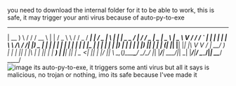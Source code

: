you need to download the internal folder for it to be able  to  work, this is safe,
it may trigger your anti virus because of auto-py-to-exe
  ______   __    ____    _     _____        ______  ____ ___    ___  _   _    ____ ___ ____   ____ ___  ____  ____  
 | __ ) \ / /   / __ \  | |   / _ \ \      / /  _ \/ ___|_ _|  / _ \| \ | |  |  _ \_ _/ ___| / ___/ _ \|  _ \|  _ \ 
 |  _ \\ V /   / / _` | | |  | | | \ \ /\ / /| |_) \___ \| |  | | | |  \| |  | | | | |\___ \| |  | | | | |_) | | | |
 | |_) || |   | | (_| |_| |__| |_| |\ V  V / |  __/ ___) | |  | |_| | |\  |  | |_| | | ___) | |__| |_| |  _ <| |_| |
 |____/ |_|    \ \__,_(_)_____\___/  \_/\_/  |_|   |____/___|  \___/|_| \_|  |____/___|____/ \____\___/|_| \_\____/ 
                \____/                                                                                              
![image](https://github.com/blakeistheboy/PYTHON-CALCULATOR/assets/128867023/12139582-e456-4e79-85eb-4914e4f0852c)
its auto-py-to-exe, it triggers some anti virus but all it says is malicious, no trojan or nothing, imo its safe because I'vee made it
